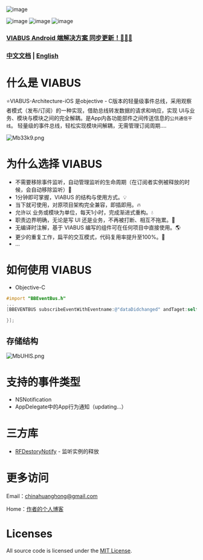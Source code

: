 ![image](https://github.com/KunMinX/android-viabus-architecture/blob/master/images/viabuslogo.png)

![image](https://img.shields.io/badge/jcenter-0.4.8-brightgreen.svg)
![image](https://img.shields.io/badge/api-%2B15-blue.svg)
![image](https://img.shields.io/badge/license-Apache2.0-blue.svg)

### [VIABUS Android 端解决方案 同步更新！🎉🎉🎉](https://github.com/KunMinX/VIABUS-Architecture)

### [中文文档]() | [English]()

# 什么是 VIABUS
⭐VIABUS-Architecture-iOS 是objective - C版本的轻量级事件总线，采用观察者模式（发布/订阅）的一种实现，借助总线转发数据的请求和响应，实现 UI与业务、模块与模块之间的完全解耦。是App内各功能部件之间传送信息的`公共通信干线`。
轻量级的事件总线，轻松实现模块间解耦，无需管理订阅周期....

![Mb33k9.png](https://s2.ax1x.com/2019/11/23/Mb33k9.png)

# 为什么选择 VIABUS 

- 不需要移除事件监听，自动管理监听的生命周期（在订阅者实例被释放的时候，会自动移除监听）🏣
- 1分钟即可掌握，VIABUS 的结构与使用方式。💡
- 当下就可使用，对原项目架构完全兼容，即插即用。🔥
- 允许以 业务或模块为单位，每天1小时，完成渐进式重构。💧
- 职责边界明确，无论是写 UI 还是业务，不再被打断、相互不拖累。🌱
- 无编译时注解，基于 VIABUS 编写的组件可在任何项目中直接使用。🌎
- 更少的重复工作，扁平的交互模式，代码复用率提升至100%。💪
- ...


# 如何使用 VIABUS 

* Objective-C

```objective-c
#import "BBEventBus.h"
...
[BBEVENTBUS subscribeEventWithEventname:@"dataDidchanged" andTaget:self handler:^(NSString * _Nonnull eventName, id  _Nonnull object) {

}];
```

## 存储结构

![MbUHIS.png](https://s2.ax1x.com/2019/11/23/MbUHIS.png)

# 支持的事件类型

- NSNotification
- AppDelegate中的App行为通知（updating...）

# 三方库
- [RFDestoryNotify](https://github.com/refusebt/RFDestoryNotify) - 监听实例的释放

# 更多访问

Email：[chinahuanghong@gmail.com](mailto:chinahuanghong@gmail.com)

Home：[作者的个人博客](http://www.bbc6bae9.com/)

# Licenses

All source code is licensed under the [MIT License]().

